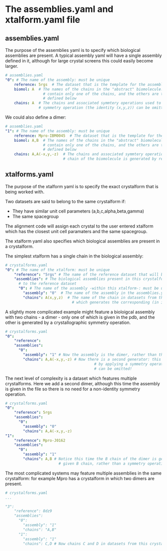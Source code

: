 # The assemblies.yaml and xtalform.yaml file

## assemblies.yaml

The purpose of the assemblies yaml is to specify which biological assemblies are present. A typical assembly yaml will have a single assembly defined in it, although for large crystal screens this could easily become larger.

```yaml
# assemblies.yaml
"0": # The name of the assembly: must be unique
    reference: 5rgs  # The dataset that is the template for the assembly
    biomol: A  # The names of the chains in the "abstract" biomolecule. This needed because the reference dataset may
                 # contain only one of the chains, and the others are then generated by some symmetry operation, as 
                 # defined below
    chains: A  # The chains and associated symmtery operations used to generate the biomolecule - in this case the 
               # symmetry operation (the identity (x,y,z)) can be omitted
  ```

We could also define a dimer:

```yaml
# assemblies.yaml
"1": # The name of the assembly: must be unique
    reference: Mpro-IBM0045  # The dataset that is the template for the assembly
    biomol: A,B  # The names of the chains in the "abstract" biomolecule. This needed because the reference dataset may
                 # contain only one of the chains, and the others are then generated by some symmetry operation, as 
                 # defined below
    chains: A,A(-x,y,-z)  # The chains and associated symmtery operations used to generate the biomolecule. Here the B 
                          # chain of the biomolecule is generated by reflections in the b and z axis.
  ```

## xtalforms.yaml

The purpose of the xtalform yaml is to specify the exact crystalform that is being worked with.

Two datasets are said to belong to the same crystalform if:

- They have similar unit cell parameters (a,b,c,alpha,beta,gamma)
- The same spacegroup

The alignment code will assign each crystal to the user entered xtalform which has the closest unit cell paramaters and
the same spacegroup.

The xtalform yaml also specifies which biological assemblies are present in a crystalform.

The simplest xtalform has a single chain in the biological assembly:

```yaml
# crystalforms.yaml
"0": # The name of the xtalform: must be unique
    "reference": "5rgs" # The name of the reference dataset that will be used to get this crystalforms unit cell
    "assemblies": # The biological assemblies present in this crystalform, and the operations which relate them
      # to the reference dataset
      "0": # The name of the assembly -within this xtalform-: must be unique within this xtalform
        "assembly": "0"  # The name of the assembly in the assemblies.yaml to match this assembly to
        "chains": A(x,y,z)  # The name of the chain in datasets from this crystalform and the symmetry operation 
                              # which generates the corresponding (in index) chain in the reference assembly
  ```

A slightly more complicated example might feature a bioloigcal assembly with two chains - a dimer - only one of which is
given in the pdb, and the other is generated by a crystallographic symmetry operation.

```yaml
# crystalforms.yaml
"0": 
    "reference": 
    "assemblies": 
      "0": 
        "assembly": "1" # Now the assembly is the dimer, rather than the monomer!
        "chains": A,A(-x,y,-z) # Now there is a second generator: this creates the second chain, B, 
                                        # by applying a symmetry operation to chain A. Notice the identity operation
                                        # can be omitted!

```

The next level of complexity is a dataset which features multiple crystalforms. Here we add a second dimer, although
this time the assembly is given in the file so there is no need for a non-identity symmetry operation.

```yaml
# crystalforms.yaml
"0": 
    "reference": 5rgs
    "assemblies": 
      "0": 
        "assembly": "0"  
        "chains": A,A(-x,y,-z)
"1": 
    "reference": Mpro-J0162
    "assemblies": 
      "0": 
        "assembly": "1"  
        "chains": A,B # Notice this time the B chain of the dimer is generated by the identity operation applied to
                        # given B chain, rather than a symmetry operation duplicating the A chain
```

The most complicated systems may feature multiple assemblies in the same crystalform: for example Mpro has a crystalform
in which two dimers are present.

```yaml
# crystalforms.yaml
...

"3": 
    "reference": 8dz9
    "assemblies": 
      "0": 
        "assembly": "1"  
        "chains": "A,B" 
      "1": 
        "assembly": "1"  
        "chains": C,D # Now chains C and D in datasets from this crystalform are matched to the Dimer's A and B chains
```
